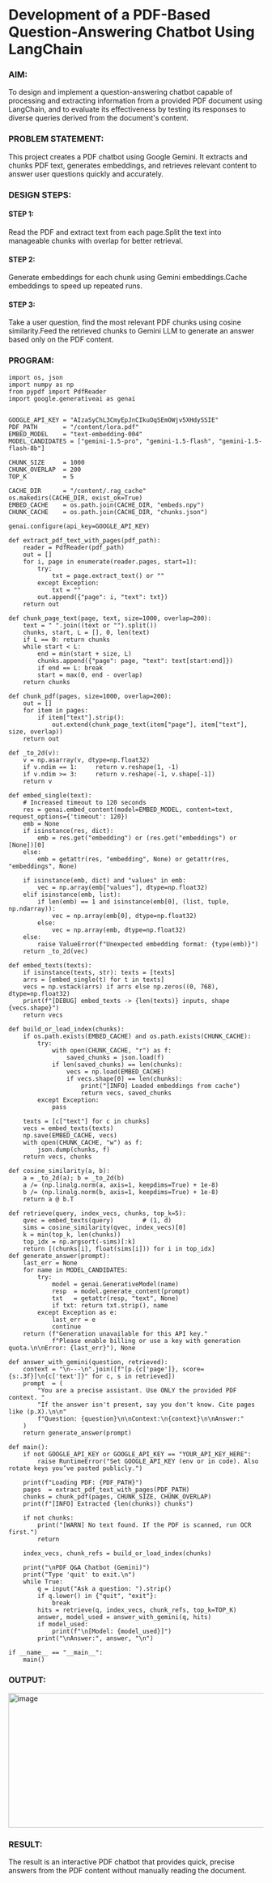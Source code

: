 <h1>Development of a PDF-Based Question-Answering Chatbot Using LangChain</h1>

### AIM:
To design and implement a question-answering chatbot capable of processing and extracting information from a provided PDF document using LangChain, and to evaluate its effectiveness by testing its responses to diverse queries derived from the document's content.

### PROBLEM STATEMENT:
This project creates a PDF chatbot using Google Gemini. It extracts and chunks PDF text, generates embeddings, and retrieves relevant content to answer user questions quickly and accurately.

### DESIGN STEPS:

#### STEP 1:
Read the PDF and extract text from each page.Split the text into manageable chunks with overlap for better retrieval.

#### STEP 2:
Generate embeddings for each chunk using Gemini embeddings.Cache embeddings to speed up repeated runs.

#### STEP 3:
Take a user question, find the most relevant PDF chunks using cosine similarity.Feed the retrieved chunks to Gemini LLM to generate an answer based only on the PDF content.

### PROGRAM:
```
import os, json
import numpy as np
from pypdf import PdfReader
import google.generativeai as genai


GOOGLE_API_KEY = "AIzaSyChL3CmyEpJnCIkuOqSEmOWjv5XHdySSIE"
PDF_PATH       = "/content/lora.pdf"
EMBED_MODEL    = "text-embedding-004"
MODEL_CANDIDATES = ["gemini-1.5-pro", "gemini-1.5-flash", "gemini-1.5-flash-8b"]

CHUNK_SIZE     = 1000
CHUNK_OVERLAP  = 200
TOP_K          = 5

CACHE_DIR      = "/content/.rag_cache"
os.makedirs(CACHE_DIR, exist_ok=True)
EMBED_CACHE    = os.path.join(CACHE_DIR, "embeds.npy")
CHUNK_CACHE    = os.path.join(CACHE_DIR, "chunks.json")

genai.configure(api_key=GOOGLE_API_KEY)

def extract_pdf_text_with_pages(pdf_path):
    reader = PdfReader(pdf_path)
    out = []
    for i, page in enumerate(reader.pages, start=1):
        try:
            txt = page.extract_text() or ""
        except Exception:
            txt = ""
        out.append({"page": i, "text": txt})
    return out

def chunk_page_text(page, text, size=1000, overlap=200):
    text = " ".join((text or "").split())
    chunks, start, L = [], 0, len(text)
    if L == 0: return chunks
    while start < L:
        end = min(start + size, L)
        chunks.append({"page": page, "text": text[start:end]})
        if end == L: break
        start = max(0, end - overlap)
    return chunks

def chunk_pdf(pages, size=1000, overlap=200):
    out = []
    for item in pages:
        if item["text"].strip():
            out.extend(chunk_page_text(item["page"], item["text"], size, overlap))
    return out

def _to_2d(v):
    v = np.asarray(v, dtype=np.float32)
    if v.ndim == 1:     return v.reshape(1, -1)
    if v.ndim >= 3:     return v.reshape(-1, v.shape[-1])
    return v

def embed_single(text):
    # Increased timeout to 120 seconds
    res = genai.embed_content(model=EMBED_MODEL, content=text, request_options={'timeout': 120})
    emb = None
    if isinstance(res, dict):
        emb = res.get("embedding") or (res.get("embeddings") or [None])[0]
    else:
        emb = getattr(res, "embedding", None) or getattr(res, "embeddings", None)

    if isinstance(emb, dict) and "values" in emb:
        vec = np.array(emb["values"], dtype=np.float32)
    elif isinstance(emb, list):
        if len(emb) == 1 and isinstance(emb[0], (list, tuple, np.ndarray)):
            vec = np.array(emb[0], dtype=np.float32)
        else:
            vec = np.array(emb, dtype=np.float32)
    else:
        raise ValueError(f"Unexpected embedding format: {type(emb)}")
    return _to_2d(vec)

def embed_texts(texts):
    if isinstance(texts, str): texts = [texts]
    arrs = [embed_single(t) for t in texts]
    vecs = np.vstack(arrs) if arrs else np.zeros((0, 768), dtype=np.float32)
    print(f"[DEBUG] embed_texts -> {len(texts)} inputs, shape {vecs.shape}")
    return vecs

def build_or_load_index(chunks):
    if os.path.exists(EMBED_CACHE) and os.path.exists(CHUNK_CACHE):
        try:
            with open(CHUNK_CACHE, "r") as f:
                saved_chunks = json.load(f)
            if len(saved_chunks) == len(chunks):
                vecs = np.load(EMBED_CACHE)
                if vecs.shape[0] == len(chunks):
                    print("[INFO] Loaded embeddings from cache")
                    return vecs, saved_chunks
        except Exception:
            pass

    texts = [c["text"] for c in chunks]
    vecs = embed_texts(texts)
    np.save(EMBED_CACHE, vecs)
    with open(CHUNK_CACHE, "w") as f:
        json.dump(chunks, f)
    return vecs, chunks

def cosine_similarity(a, b):
    a = _to_2d(a); b = _to_2d(b)
    a /= (np.linalg.norm(a, axis=1, keepdims=True) + 1e-8)
    b /= (np.linalg.norm(b, axis=1, keepdims=True) + 1e-8)
    return a @ b.T

def retrieve(query, index_vecs, chunks, top_k=5):
    qvec = embed_texts(query)        # (1, d)
    sims = cosine_similarity(qvec, index_vecs)[0]
    k = min(top_k, len(chunks))
    top_idx = np.argsort(-sims)[:k]
    return [(chunks[i], float(sims[i])) for i in top_idx]
def generate_answer(prompt):
    last_err = None
    for name in MODEL_CANDIDATES:
        try:
            model = genai.GenerativeModel(name)
            resp  = model.generate_content(prompt)
            txt   = getattr(resp, "text", None)
            if txt: return txt.strip(), name
        except Exception as e:
            last_err = e
            continue
    return (f"Generation unavailable for this API key."
            f"Please enable billing or use a key with generation quota.\n\nError: {last_err}"), None

def answer_with_gemini(question, retrieved):
    context = "\n---\n".join([f"[p.{c['page']}, score={s:.3f}]\n{c['text']}" for c, s in retrieved])
    prompt  = (
        "You are a precise assistant. Use ONLY the provided PDF context. "
        "If the answer isn't present, say you don't know. Cite pages like (p.X).\n\n"
        f"Question: {question}\n\nContext:\n{context}\n\nAnswer:"
    )
    return generate_answer(prompt)

def main():
    if not GOOGLE_API_KEY or GOOGLE_API_KEY == "YOUR_API_KEY_HERE":
        raise RuntimeError("Set GOOGLE_API_KEY (env or in code). Also rotate keys you’ve pasted publicly.")

    print(f"Loading PDF: {PDF_PATH}")
    pages  = extract_pdf_text_with_pages(PDF_PATH)
    chunks = chunk_pdf(pages, CHUNK_SIZE, CHUNK_OVERLAP)
    print(f"[INFO] Extracted {len(chunks)} chunks")

    if not chunks:
        print("[WARN] No text found. If the PDF is scanned, run OCR first.")
        return

    index_vecs, chunk_refs = build_or_load_index(chunks)

    print("\nPDF Q&A Chatbot (Gemini)")
    print("Type 'quit' to exit.\n")
    while True:
        q = input("Ask a question: ").strip()
        if q.lower() in {"quit", "exit"}:
            break
        hits = retrieve(q, index_vecs, chunk_refs, top_k=TOP_K)
        answer, model_used = answer_with_gemini(q, hits)
        if model_used:
            print(f"\n[Model: {model_used}]")
        print("\nAnswer:", answer, "\n")

if __name__ == "__main__":
    main()
```
### OUTPUT:
<img width="1280" height="266" alt="image" src="https://github.com/user-attachments/assets/4b7cacb9-ddb0-479c-a51d-73c67055e3e7" />


### RESULT:
The result is an interactive PDF chatbot that provides quick, precise answers from the PDF content without manually reading the document.
